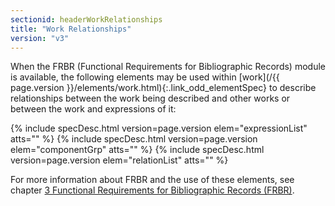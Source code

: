 ```yaml
---
sectionid: headerWorkRelationships
title: "Work Relationships"
version: "v3"
---
```




When the FRBR (Functional Requirements for Bibliographic Records) module is available,
the
following elements may be used within [work](/{{ page.version }}/elements/work.html){:.link_odd_elementSpec} to describe relationships
between the work being described and other works or between the work and expressions
of
it:



{% include specDesc.html version=page.version elem="expressionList" atts="" %}
{% include specDesc.html version=page.version elem="componentGrp" atts="" %}
{% include specDesc.html version=page.version elem="relationList" atts="" %}



For more information about FRBR and the use of these elements, see chapter <a class="link_ptr" title="Functional Requirements for Bibliographic Records (FRBR)" href="/{{ page.version }}/guidelines/FRBR.html">3 Functional Requirements for Bibliographic Records (FRBR)</a>.

